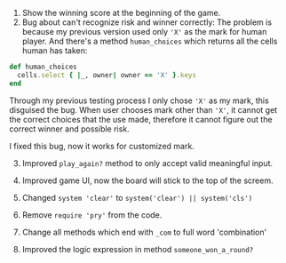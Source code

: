 1. Show the winning score at the beginning of the game.
2. Bug about can't recognize risk and winner correctly:
  The problem is because my previous version used only `'X'` as the mark for human player. And there's a method `human_choices` which returns all the cells human has taken:

```ruby
def human_choices
  cells.select { |_, owner| owner == 'X' }.keys
end
```

Through my previous testing process I only chose `'X'` as my mark, this disguised the bug. When user chooses mark other than `'X'`, it cannot get the correct choices that the use made, therefore it cannot figure out the correct winner and possible risk.

I fixed this bug, now it works for customized mark.

3. Improved `play_again?` method to only accept valid meaningful input.

4. Improved game UI, now the board will stick to the top of the screem.

5. Changed `system 'clear'` to `system('clear') || system('cls')`

6. Remove `require 'pry'` from the code.

7. Change all methods which end with `_com` to full word 'combination'

8. Improved the logic expression in method `someone_won_a_round?`
